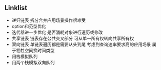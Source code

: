 ## Linklist

- 递归链表 拆分合并应用场景操作很难受
- option和范型优化
- 迭代器进一步优化 是否消耗对象进行遍历或修改
- 共享链表 链表存在公共交叉部分 可从单一所有权转向共享所有权
- 双向链表 单链表遍历都是需要从头到尾 考虑到查询速率要求高的应用场景 属于牺牲空间换时间类型
- 用栈模拟队列
- 用两个栈模拟双向队列
